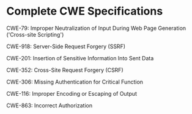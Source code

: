 

# Complete CWE Specifications

CWE-79: Improper Neutralization of Input During Web Page Generation ('Cross-site Scripting')

CWE-918: Server-Side Request Forgery (SSRF)

CWE-201: Insertion of Sensitive Information Into Sent Data

CWE-352: Cross-Site Request Forgery (CSRF)

CWE-306: Missing Authentication for Critical Function

CWE-116: Improper Encoding or Escaping of Output

CWE-863: Incorrect Authorization